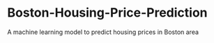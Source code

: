 # Boston-Housing-Price-Prediction
A machine learning model to predict housing prices in Boston area
